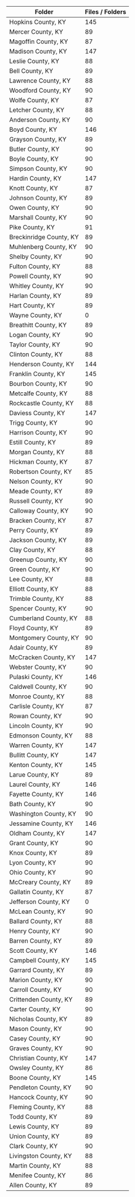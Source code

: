 | Folder                  |   Files / Folders |
|-------------------------|-------------------|
| Hopkins County, KY      |               145 |
| Mercer County, KY       |                89 |
| Magoffin County, KY     |                87 |
| Madison County, KY      |               147 |
| Leslie County, KY       |                88 |
| Bell County, KY         |                89 |
| Lawrence County, KY     |                88 |
| Woodford County, KY     |                90 |
| Wolfe County, KY        |                87 |
| Letcher County, KY      |                88 |
| Anderson County, KY     |                90 |
| Boyd County, KY         |               146 |
| Grayson County, KY      |                89 |
| Butler County, KY       |                90 |
| Boyle County, KY        |                90 |
| Simpson County, KY      |                90 |
| Hardin County, KY       |               147 |
| Knott County, KY        |                87 |
| Johnson County, KY      |                89 |
| Owen County, KY         |                90 |
| Marshall County, KY     |                90 |
| Pike County, KY         |                91 |
| Breckinridge County, KY |                89 |
| Muhlenberg County, KY   |                90 |
| Shelby County, KY       |                90 |
| Fulton County, KY       |                88 |
| Powell County, KY       |                90 |
| Whitley County, KY      |                90 |
| Harlan County, KY       |                89 |
| Hart County, KY         |                89 |
| Wayne County, KY        |                 0 |
| Breathitt County, KY    |                89 |
| Logan County, KY        |                90 |
| Taylor County, KY       |                90 |
| Clinton County, KY      |                88 |
| Henderson County, KY    |               144 |
| Franklin County, KY     |               145 |
| Bourbon County, KY      |                90 |
| Metcalfe County, KY     |                88 |
| Rockcastle County, KY   |                88 |
| Daviess County, KY      |               147 |
| Trigg County, KY        |                90 |
| Harrison County, KY     |                90 |
| Estill County, KY       |                89 |
| Morgan County, KY       |                88 |
| Hickman County, KY      |                87 |
| Robertson County, KY    |                85 |
| Nelson County, KY       |                90 |
| Meade County, KY        |                89 |
| Russell County, KY      |                90 |
| Calloway County, KY     |                90 |
| Bracken County, KY      |                87 |
| Perry County, KY        |                89 |
| Jackson County, KY      |                89 |
| Clay County, KY         |                88 |
| Greenup County, KY      |                90 |
| Green County, KY        |                90 |
| Lee County, KY          |                88 |
| Elliott County, KY      |                88 |
| Trimble County, KY      |                88 |
| Spencer County, KY      |                90 |
| Cumberland County, KY   |                88 |
| Floyd County, KY        |                89 |
| Montgomery County, KY   |                90 |
| Adair County, KY        |                89 |
| McCracken County, KY    |               147 |
| Webster County, KY      |                90 |
| Pulaski County, KY      |               146 |
| Caldwell County, KY     |                90 |
| Monroe County, KY       |                88 |
| Carlisle County, KY     |                87 |
| Rowan County, KY        |                90 |
| Lincoln County, KY      |                90 |
| Edmonson County, KY     |                88 |
| Warren County, KY       |               147 |
| Bullitt County, KY      |               147 |
| Kenton County, KY       |               145 |
| Larue County, KY        |                89 |
| Laurel County, KY       |               146 |
| Fayette County, KY      |               146 |
| Bath County, KY         |                90 |
| Washington County, KY   |                90 |
| Jessamine County, KY    |               146 |
| Oldham County, KY       |               147 |
| Grant County, KY        |                90 |
| Knox County, KY         |                89 |
| Lyon County, KY         |                90 |
| Ohio County, KY         |                90 |
| McCreary County, KY     |                89 |
| Gallatin County, KY     |                87 |
| Jefferson County, KY    |                 0 |
| McLean County, KY       |                90 |
| Ballard County, KY      |                88 |
| Henry County, KY        |                90 |
| Barren County, KY       |                89 |
| Scott County, KY        |               146 |
| Campbell County, KY     |               145 |
| Garrard County, KY      |                89 |
| Marion County, KY       |                90 |
| Carroll County, KY      |                90 |
| Crittenden County, KY   |                89 |
| Carter County, KY       |                90 |
| Nicholas County, KY     |                89 |
| Mason County, KY        |                90 |
| Casey County, KY        |                90 |
| Graves County, KY       |                90 |
| Christian County, KY    |               147 |
| Owsley County, KY       |                86 |
| Boone County, KY        |               145 |
| Pendleton County, KY    |                90 |
| Hancock County, KY      |                90 |
| Fleming County, KY      |                88 |
| Todd County, KY         |                89 |
| Lewis County, KY        |                89 |
| Union County, KY        |                89 |
| Clark County, KY        |                90 |
| Livingston County, KY   |                88 |
| Martin County, KY       |                88 |
| Menifee County, KY      |                86 |
| Allen County, KY        |                89 |